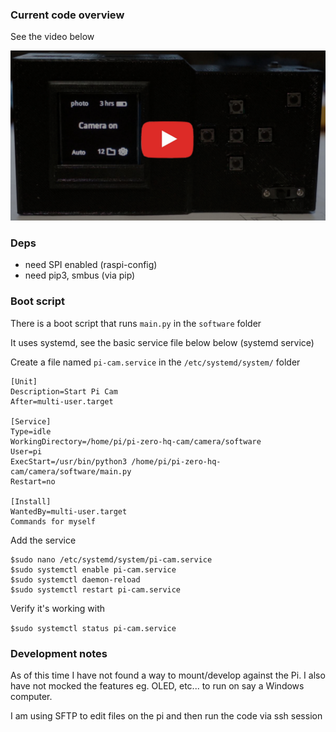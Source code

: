 ### Current code overview

See the video below

<a href="https://youtu.be/E31nRjYFxPQ"><img src="./menu-yt-thumb.JPG"/></a>

### Deps

- need SPI enabled (raspi-config)
- need pip3, smbus (via pip)

### Boot script

There is a boot script that runs `main.py` in the `software` folder

It uses systemd, see the basic service file below below (systemd service)

Create a file named `pi-cam.service` in the `/etc/systemd/system/` folder

```
[Unit]
Description=Start Pi Cam
After=multi-user.target

[Service]
Type=idle
WorkingDirectory=/home/pi/pi-zero-hq-cam/camera/software
User=pi
ExecStart=/usr/bin/python3 /home/pi/pi-zero-hq-cam/camera/software/main.py
Restart=no

[Install]
WantedBy=multi-user.target
Commands for myself
```

Add the service

```
$sudo nano /etc/systemd/system/pi-cam.service
$sudo systemctl enable pi-cam.service
$sudo systemctl daemon-reload
$sudo systemctl restart pi-cam.service
```

Verify it's working with

`$sudo systemctl status pi-cam.service`

### Development notes

As of this time I have not found a way to mount/develop against the Pi. I also have not mocked the features eg. OLED, etc... to run on say a Windows computer.

I am using SFTP to edit files on the pi and then run the code via ssh session
